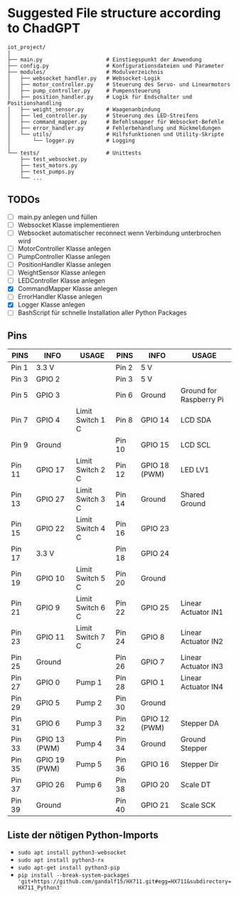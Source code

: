 # Suggested File structure according to ChadGPT

``` plainText
iot_project/
│
├── main.py                    # Einstiegspunkt der Anwendung
├── config.py                  # Konfigurationsdateien und Parameter
├── modules/                   # Modulverzeichnis
│   ├── websocket_handler.py   # Websocket-Logik
│   ├── motor_controller.py    # Steuerung des Servo- und Linearmotors
│   ├── pump_controller.py     # Pumpensteuerung
│   ├── position_handler.py    # Logik für Endschalter und Positionshandling
│   ├── weight_sensor.py       # Waagenanbindung
│   ├── led_controller.py      # Steuerung des LED-Streifens
│   ├── command_mapper.py      # Befehlsmapper für Websocket-Befehle
│   ├── error_handler.py       # Fehlerbehandlung und Rückmeldungen
│   └── utils/                 # Hilfsfunktionen und Utility-Skripte
│       └── logger.py          # Logging
│
└── tests/                     # Unittests
    ├── test_websocket.py
    ├── test_motors.py
    ├── test_pumps.py
    └── ...
```

## TODOs

- [ ] main.py anlegen und füllen
- [ ] Websocket Klasse implementieren
- [ ] Websocket automatischer reconnect wenn Verbindung unterbrochen wird
- [ ] MotorController Klasse anlegen
- [ ] PumpController Klasse anlegen
- [ ] PositionHandler Klasse anlegen
- [ ] WeightSensor Klasse anlegen
- [ ] LEDController Klasse anlegen
- [x] CommandMapper Klasse anlegen
- [ ] ErrorHandler Klasse anlegen
- [x] Logger Klasse anlegen
- [ ] BashScript für schnelle Installation aller Python Packages

## Pins

| PINS   | INFO          | USAGE            | PINS   |INFO           | USAGE                   |
| ------ | ------------- | ---------------- | ------ | ------------- | ----------------------- |
| Pin 1  | 3.3 V         |                  | Pin 2  | 5 V           |                         |
| Pin 3  | GPIO 2        |                  | Pin 3  | 5 V           |                         |
| Pin 5  | GPIO 3        |                  | Pin 6  | Ground        | Ground for Raspberry Pi |
| Pin 7  | GPIO 4        | Limit Switch 1 C | Pin 8  | GPIO 14       | LCD SDA                 |
| Pin 9  | Ground        |                  | Pin 10 | GPIO 15       | LCD SCL                 |
| Pin 11 | GPIO 17       | Limit Switch 2 C | Pin 12 | GPIO 18 (PWM) | LED LV1                 |
| Pin 13 | GPIO 27       | Limit Switch 3 C | Pin 14 | Ground        | Shared Ground           |
| Pin 15 | GPIO 22       | Limit Switch 4 C | Pin 16 | GPIO 23       |                         |
| Pin 17 | 3.3 V         |                  | Pin 18 | GPIO 24       |                         |
| Pin 19 | GPIO 10       | Limit Switch 5 C | Pin 20 | Ground        |                         |
| Pin 21 | GPIO  9       | Limit Switch 6 C | Pin 22 | GPIO 25       | Linear Actuator IN1     |
| Pin 23 | GPIO 11       | Limit Switch 7 C | Pin 24 | GPIO 8        | Linear Actuator IN2     |
| Pin 25 | Ground        |                  | Pin 26 | GPIO 7        | Linear Actuator IN3     |
| Pin 27 | GPIO 0        | Pump 1           | Pin 28 | GPIO 1        | Linear Actuator IN4     |
| Pin 29 | GPIO 5        | Pump 2           | Pin 30 | Ground        |                         |
| Pin 31 | GPIO 6        | Pump 3           | Pin 32 | GPIO 12 (PWM) | Stepper DA              |
| Pin 33 | GPIO 13 (PWM) | Pump 4           | Pin 34 | Ground        | Ground Stepper          |
| Pin 35 | GPIO 19 (PWM) | Pump 5           | Pin 36 | GPIO 16       | Stepper Dir             |
| Pin 37 | GPIO 26       | Pump 6           | Pin 38 | GPIO 20       | Scale DT                |
| Pin 39 | Ground        |                  | Pin 40 | GPIO 21       | Scale SCK               |

## Liste der nötigen Python-Imports

- `sudo apt install python3-websocket`
- `sudo apt install python3-rx`
- `sudo apt-get install python3-pip`
- `pip install --break-system-packages 'git+https://github.com/gandalf15/HX711.git#egg=HX711&subdirectory=HX711_Python3'`
